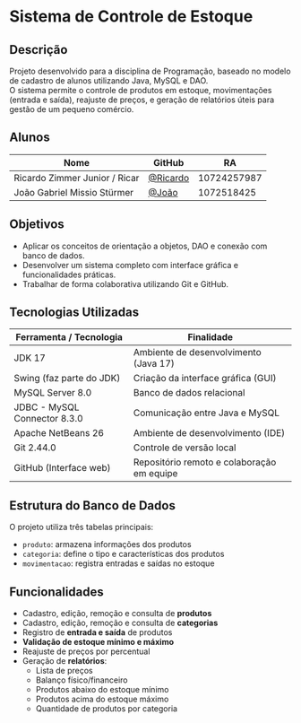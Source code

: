 # Sistema de Controle de Estoque

## Descrição

Projeto desenvolvido para a disciplina de Programação, baseado no modelo de cadastro de alunos utilizando Java, MySQL e DAO.  
O sistema permite o controle de produtos em estoque, movimentações (entrada e saída), reajuste de preços, e geração de relatórios úteis para gestão de um pequeno comércio.

## Alunos

| **Nome**                         | **GitHub**                                         | **RA**|                                         
|----------------------------------|---------|---------------------------------------------------
| Ricardo Zimmer Junior / Ricar | [@Ricardo](https://github.com/Ricardozj1) | 10724257987 |
| João Gabriel Missio Stürmer | [@João](https://github.com/JoaoSturmer) | 1072518425|

##  Objetivos

- Aplicar os conceitos de orientação a objetos, DAO e conexão com banco de dados.
- Desenvolver um sistema completo com interface gráfica e funcionalidades práticas.
- Trabalhar de forma colaborativa utilizando Git e GitHub.

## Tecnologias Utilizadas

| **Ferramenta / Tecnologia**                         | **Finalidade**                                         
|-------------------------------------------|---------------------------------------------------
| JDK 17 | Ambiente de desenvolvimento (Java 17)     
| Swing (faz parte do JDK) | Criação da interface gráfica (GUI)
| MySQL Server 8.0 | Banco de dados relacional      
| JDBC - MySQL Connector 8.3.0 | Comunicação entre Java e MySQL       
| Apache NetBeans 26 | Ambiente de desenvolvimento (IDE)      
| Git 2.44.0 | Controle de versão local
| GitHub (Interface web) | Repositório remoto e colaboração em equipe

## Estrutura do Banco de Dados

O projeto utiliza três tabelas principais:

- `produto`: armazena informações dos produtos
- `categoria`: define o tipo e características dos produtos
- `movimentacao`: registra entradas e saídas no estoque

## Funcionalidades

- Cadastro, edição, remoção e consulta de **produtos**
- Cadastro, edição, remoção e consulta de **categorias**
- Registro de **entrada e saída** de produtos
- **Validação de estoque mínimo e máximo**
- Reajuste de preços por percentual
- Geração de **relatórios**:
  - Lista de preços
  - Balanço físico/financeiro
  - Produtos abaixo do estoque mínimo
  - Produtos acima do estoque máximo
  - Quantidade de produtos por categoria
